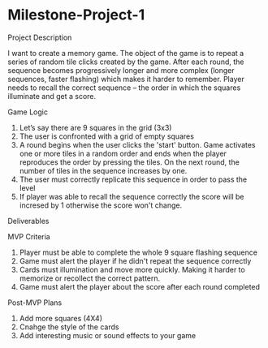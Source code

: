 # Milestone-Project-1

Project Description

I want to create a memory game. The object of the game is to repeat a series of random tile clicks created by the game. After each round, the sequence becomes progressively longer and more complex (longer sequences, faster flashing) which makes it harder to remember. Player needs to recall the correct sequence – the order in which the squares illuminate and get a score. 

Game Logic

1. Let’s say there are 9 squares in the grid (3x3)
2. The user is confronted with a grid of empty squares
3. A round begins when the user clicks the 'start' button. Game activates one or more tiles in a random order and ends when the player reproduces the order by pressing the tiles. On the next round, the number of tiles in the sequence increases by one.
4. The user must correctly replicate this sequence in order to pass the level
5. If player was able to recall the sequence correctly the score will be incresed by 1 otherwise the score won't change. 


Deliverables

MVP Criteria
1. Player must be able to complete the whole 9 square flashing sequence 
2. Game must alert the player if he didn't repeat the sequence correctly
3. Cards must illumination and move more quickly. Making it harder to memorize or recollect the correct pattern.
3. Game must alert the player about the score after each round completed




Post-MVP Plans

1. Add more squares (4X4)
2. Cnahge the style of the cards 
3. Add interesting music or sound effects to your game


